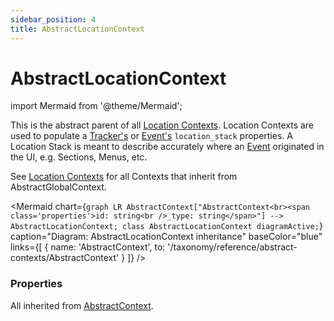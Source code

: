 ```yaml
---
sidebar_position: 4
title: AbstractLocationContext
---
```


# AbstractLocationContext

import Mermaid from '@theme/Mermaid';

This is the abstract parent of all [Location Contexts](/taxonomy/reference/location-contexts/overview.md). Location Contexts are used to populate a [Tracker's](/tracking/core-concepts/trackers) or 
[Event's](/tracking/core-concepts/events.md) `location_stack` properties. A Location Stack is meant to describe accurately where an [Event](/tracking/core-concepts/events.md) 
originated in the UI, e.g. Sections, Menus, etc.

See [Location Contexts](/taxonomy/reference/location-contexts/overview.md) for all Contexts that inherit from AbstractGlobalContext.

<Mermaid chart={`
	graph LR
		AbstractContext["AbstractContext<br><span class='properties'>id: string<br />_type: string</span>"] --> AbstractLocationContext;
    class AbstractLocationContext diagramActive;
`} 
  caption="Diagram: AbstractLocationContext inheritance" 
  baseColor="blue"
  links={[
    { name: 'AbstractContext', to: '/taxonomy/reference/abstract-contexts/AbstractContext' }
  ]}
/>

### Properties
All inherited from [AbstractContext](/taxonomy/reference/abstract-contexts/overview.md#abstractcontext).
